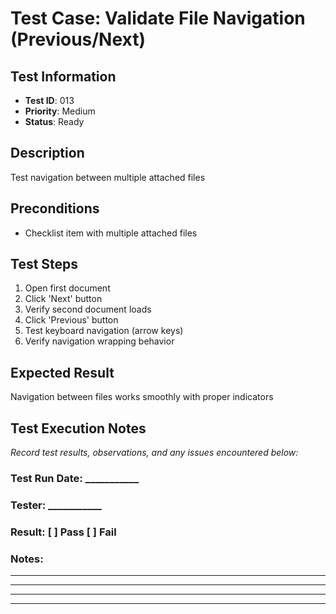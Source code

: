 # Test Case: Validate File Navigation (Previous/Next)

## Test Information
- **Test ID**: 013
- **Priority**: Medium
- **Status**: Ready

## Description
Test navigation between multiple attached files

## Preconditions
- Checklist item with multiple attached files

## Test Steps
1. Open first document
2. Click 'Next' button
3. Verify second document loads
4. Click 'Previous' button
5. Test keyboard navigation (arrow keys)
6. Verify navigation wrapping behavior

## Expected Result
Navigation between files works smoothly with proper indicators

## Test Execution Notes
_Record test results, observations, and any issues encountered below:_

### Test Run Date: ___________
### Tester: ___________
### Result: [ ] Pass [ ] Fail

### Notes:
_________________________________
_________________________________
_________________________________
_________________________________